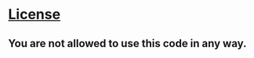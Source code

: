 # [License](https://github.com/servigotr/servigotr.github.io/edit/priv/LICENSE)
## You are not allowed to use this code in any way.

